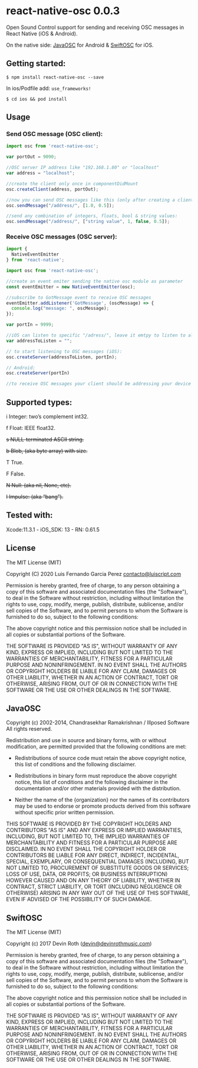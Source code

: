 # react-native-osc 0.0.3

Open Sound Control support for sending and receiving OSC messages in React Native (iOS & Android).

On the native side: 
[JavaOSC](https://github.com/hoijui/JavaOSC/) for Android & 
[SwiftOSC](https://github.com/ExistentialAudio/SwiftOSC) for iOS.

## Getting started:

`$ npm install react-native-osc --save`

In ios/Podfile add: `use_frameworks!` 

`$ cd ios && pod install`

## Usage

### Send OSC message (OSC client):
```javascript
import osc from 'react-native-osc';

var portOut = 9090;

//OSC server IP address like "192.168.1.80" or "localhost"
var address = "localhost"; 

//create the client only once in componentDidMount
osc.createClient(address, portOut);

//now you can send OSC messages like this (only after creating a client)
osc.sendMessage("/address/", [1.0, 0.5]);

//send any combination of integers, floats, bool & string values:
osc.sendMessage("/address/", ["string value", 1, false, 0.5]);
```

### Receive OSC messages (OSC server):
```javascript
import {
  NativeEventEmitter
} from 'react-native';

import osc from 'react-native-osc';

//create an event emiter sending the native osc module as parameter 
const eventEmitter = new NativeEventEmitter(osc);

//subscribe to GotMessage event to receive OSC messages
eventEmitter.addListener('GotMessage', (oscMessage) => {
  console.log("message: ", oscMessage);
});

var portIn = 9999;

//iOS can listen to specific "/adress/", leave it emtpy to listen to all 
var addressToListen = "";

// to start listening to OSC messages (iOS):
osc.createServer(addressToListen, portIn);

// Android:
osc.createServer(portIn) 

//to receive OSC messages your client should be addressing your device IP address
```
## Supported types:

i Integer: two’s complement int32.

f Float: IEEE float32.

~~s NULL-terminated ASCII string.~~

~~b Blob, (aka byte array) with size.~~

T True.

F False.

~~N Null: (aka nil, None, etc).~~

~~I Impulse: (aka “bang”).~~

## Tested with:

Xcode:11.3.1 - iOS_SDK: 13 - RN: 0.61.5

## License

The MIT License (MIT)

Copyright (C) 2020 Luis Fernando Garcia Perez
contacto@luiscript.com

Permission is hereby granted, free of charge, to any person obtaining a copy
of this software and associated documentation files (the "Software"), to deal
in the Software without restriction, including without limitation the rights
to use, copy, modify, merge, publish, distribute, sublicense, and/or sell
copies of the Software, and to permit persons to whom the Software is
furnished to do so, subject to the following conditions:

The above copyright notice and this permission notice shall be included in all
copies or substantial portions of the Software.

THE SOFTWARE IS PROVIDED "AS IS", WITHOUT WARRANTY OF ANY KIND, EXPRESS OR
IMPLIED, INCLUDING BUT NOT LIMITED TO THE WARRANTIES OF MERCHANTABILITY,
FITNESS FOR A PARTICULAR PURPOSE AND NONINFRINGEMENT. IN NO EVENT SHALL THE
AUTHORS OR COPYRIGHT HOLDERS BE LIABLE FOR ANY CLAIM, DAMAGES OR OTHER
LIABILITY, WHETHER IN AN ACTION OF CONTRACT, TORT OR OTHERWISE, ARISING FROM,
OUT OF OR IN CONNECTION WITH THE SOFTWARE OR THE USE OR OTHER DEALINGS IN THE
SOFTWARE.

## JavaOSC

Copyright (c) 2002-2014, Chandrasekhar Ramakrishnan / Illposed Software
All rights reserved.

Redistribution and use in source and binary forms, with or without
modification, are permitted provided that the following conditions are met:

* Redistributions of source code must retain the above copyright notice, this
  list of conditions and the following disclaimer.

* Redistributions in binary form must reproduce the above copyright notice,
  this list of conditions and the following disclaimer in the documentation
  and/or other materials provided with the distribution.

* Neither the name of the {organization} nor the names of its
  contributors may be used to endorse or promote products derived from
  this software without specific prior written permission.

THIS SOFTWARE IS PROVIDED BY THE COPYRIGHT HOLDERS AND CONTRIBUTORS "AS IS"
AND ANY EXPRESS OR IMPLIED WARRANTIES, INCLUDING, BUT NOT LIMITED TO, THE
IMPLIED WARRANTIES OF MERCHANTABILITY AND FITNESS FOR A PARTICULAR PURPOSE ARE
DISCLAIMED. IN NO EVENT SHALL THE COPYRIGHT HOLDER OR CONTRIBUTORS BE LIABLE
FOR ANY DIRECT, INDIRECT, INCIDENTAL, SPECIAL, EXEMPLARY, OR CONSEQUENTIAL
DAMAGES (INCLUDING, BUT NOT LIMITED TO, PROCUREMENT OF SUBSTITUTE GOODS OR
SERVICES; LOSS OF USE, DATA, OR PROFITS; OR BUSINESS INTERRUPTION) HOWEVER
CAUSED AND ON ANY THEORY OF LIABILITY, WHETHER IN CONTRACT, STRICT LIABILITY,
OR TORT (INCLUDING NEGLIGENCE OR OTHERWISE) ARISING IN ANY WAY OUT OF THE USE
OF THIS SOFTWARE, EVEN IF ADVISED OF THE POSSIBILITY OF SUCH DAMAGE.

## SwiftOSC

The MIT License (MIT)

Copyright (c) 2017 Devin Roth (devin@devinrothmusic.com)

Permission is hereby granted, free of charge, to any person obtaining a copy
of this software and associated documentation files (the "Software"), to deal
in the Software without restriction, including without limitation the rights
to use, copy, modify, merge, publish, distribute, sublicense, and/or sell
copies of the Software, and to permit persons to whom the Software is
furnished to do so, subject to the following conditions:

The above copyright notice and this permission notice shall be included in
all copies or substantial portions of the Software.

THE SOFTWARE IS PROVIDED "AS IS", WITHOUT WARRANTY OF ANY KIND, EXPRESS OR
IMPLIED, INCLUDING BUT NOT LIMITED TO THE WARRANTIES OF MERCHANTABILITY,
FITNESS FOR A PARTICULAR PURPOSE AND NONINFRINGEMENT. IN NO EVENT SHALL THE
AUTHORS OR COPYRIGHT HOLDERS BE LIABLE FOR ANY CLAIM, DAMAGES OR OTHER
LIABILITY, WHETHER IN AN ACTION OF CONTRACT, TORT OR OTHERWISE, ARISING FROM,
OUT OF OR IN CONNECTION WITH THE SOFTWARE OR THE USE OR OTHER DEALINGS IN
THE SOFTWARE.
